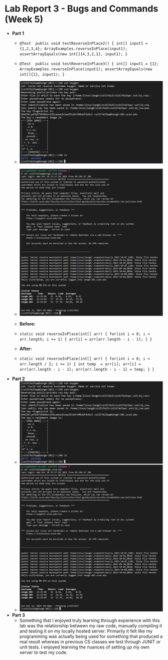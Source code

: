 # **Lab Report 3 - Bugs and Commands (Week 5)**
* **Part 1**
  * `@Test 
	public void testReverseInPlace2() {
    int[] input1 = {1,2,3,4};
    ArrayExamples.reverseInPlace(input1);
    assertArrayEquals(new int[]{4,3,2,1}, input1);
	}`
  * `@Test 
	public void testReverseInPlace3() {
    int[] input1 = {1};
    ArrayExamples.reverseInPlace(input1);
    assertArrayEquals(new int[]{1}, input1);
	}`

  * ![Image](part2_2.JPG)
  * ![Image](part2_1.JPG)
    
  * **Before:**
  * `static void reverseInPlace(int[] arr) {
    for(int i = 0; i < arr.length; i += 1) {
      arr[i] = arr[arr.length - i - 1];
    }
  }`
  * **After:**
  * `static void reverseInPlace(int[] arr) {
    for(int i = 0; i < arr.length / 2; i += 1) {
      int temp  = arr[i];
      arr[i] = arr[arr.length - i - 1];
      arr[arr.length - i - 1] = temp;
    }
  }`
* **Part 2**
  * ![Image](part2_2.JPG)
  * ![Image](part2_1.JPG)
* **Part 3**
  * Something that I enjoyed truly learning through experience with this lab was the relationship between my raw code, manually compiling it and
    testing it on my locally hosted server. Primarily it felt like my programming was actually being used for something that produced a real result
    whereas in previous CS classes we test through JUNIT or unit tests. I enjoyed learning the nuances of setting up my own server to test my code.
